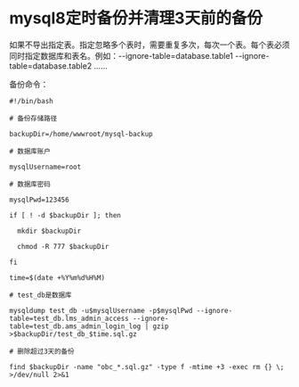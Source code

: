 # mysql8定时备份并清理3天前的备份

如果不导出指定表。指定忽略多个表时，需要重复多次，每次一个表。每个表必须同时指定数据库和表名。例如：--ignore-table=database.table1 --ignore-table=database.table2 …… 

备份命令：

```
#!/bin/bash

# 备份存储路径

backupDir=/home/wwwroot/mysql-backup

# 数据库账户

mysqlUsername=root

# 数据库密码

mysqlPwd=123456

if [ ! -d $backupDir ]; then

  mkdir $backupDir

  chmod -R 777 $backupDir

fi

time=$(date +%Y%m%d%H%M)

# test_db是数据库

mysqldump test_db -u$mysqlUsername -p$mysqlPwd --ignore-table=test_db.lms_admin_access --ignore-table=test_db.ams_admin_login_log | gzip >$backupDir/test_db_$time.sql.gz

# 删除超过3天的备份

find $backupDir -name "obc_*.sql.gz" -type f -mtime +3 -exec rm {} \; >/dev/null 2>&1
```

